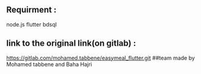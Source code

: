## Requirment :
node.js
flutter
bdsql
## link to the original link(on gitlab) :
https://gitlab.com/mohamed.tabbene/easymeal_flutter.git
##team
made by Mohamed tabbene and  Baha Hajri


